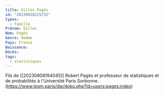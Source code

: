 ```yaml
---
title: Gilles Pagès 
id: "20230810225732"
types:
  - Famille
Prénom: Gilles
Nom: Pagès
Genre: Homme
Pays: France
Naissance: 
Décès: 
tags:
  - statistiques
---
```


Fils de [[20230808194045]] Robert Pagès et professeur de statistiques et de probabilités à l'Université Paris Sorbonne. (https://www.lpsm.paris/dw/doku.php?id=users:pages:index)
